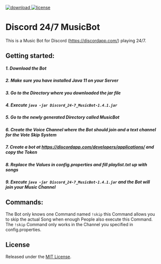 [download]: https://img.shields.io/badge/Download-1.4.1-blue.svg
[license]: https://img.shields.io/badge/license-MIT-lightgrey.svg
[ ![download][] ](https://github.com/Kaufisch/Discord_24-7_MusicBot/releases)
[ ![license][] ](https://choosealicense.com/licenses/mit/)

# Discord 24/7 MusicBot
This is a Music Bot for Discord (https://discordapp.com/) playing 24/7.

## Getting started:

##### 1. Download the Bot
##### 2. Make sure you have installed Java 11 on your Server
##### 3. Go to the Directory where you downloaded the jar file
##### 4. Execute `java -jar Discord_24-7_MusicBot-1.4.1.jar`
##### 5. Go to the newly generated Directory called MusicBot
##### 6. Create the Voice Channel where the Bot should join and a text channel for the Vote Skip System
##### 7. Create a bot at https://discordapp.com/developers/applications/ and copy the Token
##### 8. Replace the Values in config.properties and fill playlist.txt up with songs
##### 9. Execute `java -jar Discord_24-7_MusicBot-1.4.1.jar` and the Bot will join your Music Channel

## Commands:

The Bot only knows one Command named `!skip` 
this Command allows you to skip the actual Song when enough People also execute this Command.
The `!skip` Command only works in the Channel you specified in config.properties.

## License

Released under the [MIT License](https://choosealicense.com/licenses/mit/).


